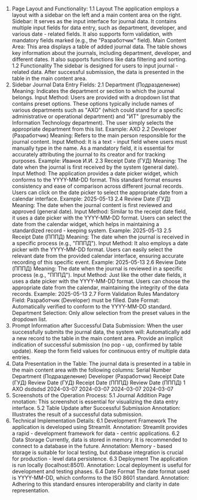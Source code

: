 1. Page Layout and Functionality:
1.1 Layout
The application employs a layout with a sidebar on the left and a main content area on the right.
Sidebar: It serves as the input interface for journal data. It contains multiple input fields for data entry, such as department, developer, and various date - related fields. It also supports form validation, with mandatory fields marked (e.g., the "Разработчик" field).
Main Content Area: This area displays a table of added journal data. The table shows key information about the journals, including department, developer, and different dates. It also supports functions like data filtering and sorting.
1.2 Functionality
The sidebar is designed for users to input journal - related data. After successful submission, the data is presented in the table in the main content area.
2. Sidebar Journal Data Entry Fields:
2.1 Department (Подразделение)
Meaning: Indicates the department or section to which the journal belongs.
Input Method: Users are provided with a dropdown list that contains preset options. These options typically include names of various departments such as "АХО" (which could stand for a specific administrative or operational department) and "ИТ" (presumably the Information Technology department). The user simply selects the appropriate department from this list.
Example: АХО
2.2 Developer (Разработчик)
Meaning: Refers to the main person responsible for the journal content.
Input Method: It is a text - input field where users must manually type in the name. As a mandatory field, it is essential for accurately attributing the journal to its creator and for tracking purposes.
Example: Иванов И.И.
2.3 Receipt Date (ГУД)
Meaning: The date when the journal is first received by the system (general date).
Input Method: The application provides a date picker widget, which conforms to the YYYY-MM-DD format. This standard format ensures consistency and ease of comparison across different journal records. Users can click on the date picker to select the appropriate date from a calendar interface.
Example: 2025-05-13
2.4 Review Date (ГУД)
Meaning: The date when the journal content is first reviewed and approved (general date).
Input Method: Similar to the receipt date field, it uses a date picker with the YYYY-MM-DD format. Users can select the date from the calendar widget, which helps in maintaining a standardized record - keeping system.
Example: 2025-05-13
2.5 Receipt Date (ПППД)
Meaning: The date when the journal is received in a specific process (e.g., "ПППД").
Input Method: It also employs a date picker with the YYYY-MM-DD format. Users can easily select the relevant date from the provided calendar interface, ensuring accurate recording of this specific event.
Example: 2025-05-13
2.6 Review Date (ПППД)
Meaning: The date when the journal is reviewed in a specific process (e.g., "ПППД").
Input Method: Just like the other date fields, it uses a date picker with the YYYY-MM-DD format. Users can choose the appropriate date from the calendar, maintaining the integrity of the data records.
Example: 2025-05-13
2.7 Form Validation Rules
Mandatory Field: Разработчик (Developer) must be filled.
Date Format: Automatically verified to conform to the YYYY-MM-DD standard.
Department Selection: Only allow selection from the preset values in the dropdown list.
3. Prompt Information after Successful Data Submission:
When the user successfully submits the journal data, the system will:
Automatically add a new record to the table in the main content area.
Provide an implicit indication of successful submission (no pop - up, confirmed by table update).
Keep the form field values for continuous entry of multiple data entries.
4. Data Presentation in the Table:
The journal data is presented in a table in the main content area with the following columns:
Serial Number	Department (Подразделение)	Developer (Разработчик)	Receipt Date (ГУД)	Review Date (ГУД)	Receipt Date (ПППД)	Review Date (ПППД)
1	АХО	dsdsdsd	2024-03-07	2024-03-07	2024-03-07	2024-03-07
5. Screenshots of the Operation Process:
5.1 Journal Addition Page
   nnotation: This screenshot is essential for visualizing the data entry interface.
5.2 Table Update after Successful Submission
   Annotation: Illustrates the result of a successful data submission.
6. Technical Implementation Details:
6.1 Development Framework
The application is developed using Streamlit.
Annotation: Streamlit provides a rapid - development framework for data - centric applications.
6.2 Data Storage
Currently, data is stored in memory. It is recommended to connect to a database in the future.
Annotation: Memory - based storage is suitable for local testing, but database integration is crucial for production - level data persistence.
6.3 Deployment
The application is run locally (localhost:8501).
Annotation: Local deployment is useful for development and testing phases.
6.4 Date Format
The date format used is YYYY-MM-DD, which conforms to the ISO 8601 standard.
Annotation: Adhering to this standard ensures interoperability and clarity in date representation.
